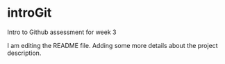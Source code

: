 # introGit
Intro to Github assessment for week 3

I am editing the README file. Adding some more details about the project description.
